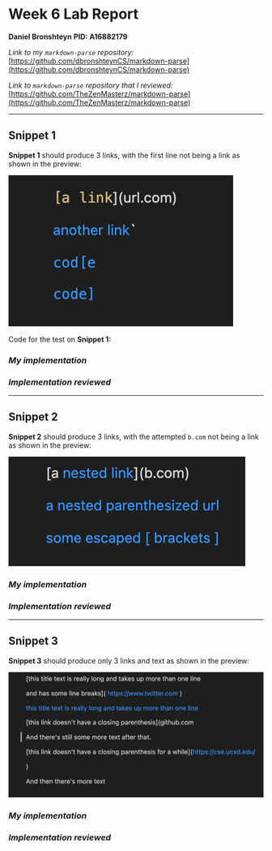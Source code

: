 # Week 6 Lab Report 
**Daniel Bronshteyn**
**PID: A16882179**

*Link to my `markdown-parse` repository:* [https://github.com/dbronshteynCS/markdown-parse](https://github.com/dbronshteynCS/markdown-parse)

*Link to `markdown-parse` repository that I reviewed:* [https://github.com/TheZenMasterz/markdown-parse](https://github.com/TheZenMasterz/markdown-parse)

---

## **Snippet 1**

**Snippet 1** should produce 3 links, with the first line not being a link as shown in the preview:

![Snippet1Preview](Week8ImagesFolder/Snippet1Expected.png)

Code for the test on **Snippet 1:**

### *My implementation*

### *Implementation reviewed*

---

## **Snippet 2**

**Snippet 2** should produce 3 links, with the attempted ```b.com``` not being a link as shown in the preview:

![Snippet2Preview](Week8ImagesFolder/Snippet2Expected.png)

### *My implementation*

### *Implementation reviewed*

---

## **Snippet 3**

**Snippet 3** should produce only 3 links and text as shown in the preview:

![Snippet3Preview](Week8ImagesFolder/Snippet3Expected.png)

### *My implementation*

### *Implementation reviewed*


